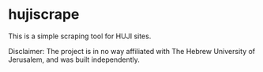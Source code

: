# hujiscrape

This is a simple scraping tool for HUJI sites.

Disclaimer: The project is in no way affiliated with The Hebrew University of Jerusalem, and was built independently.